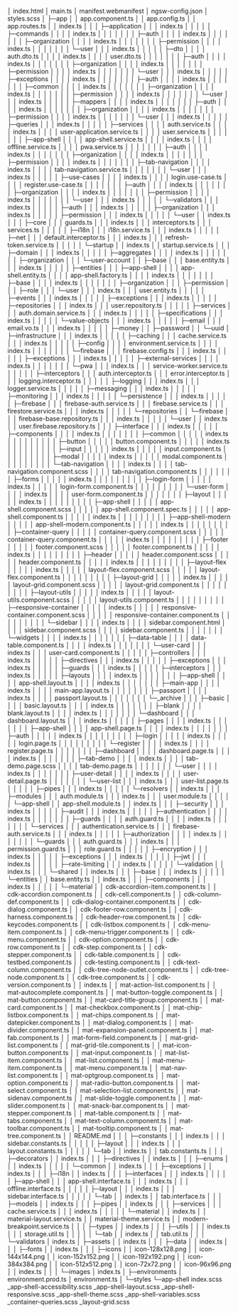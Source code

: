 │  index.html
│  main.ts
│  manifest.webmanifest
│  ngsw-config.json
│  styles.scss
│
├─app
│  │  app.component.ts
│  │  app.config.ts
│  │  app.routes.ts
│  │  index.ts
│  │
│  ├─application
│  │  │  index.ts
│  │  │
│  │  ├─commands
│  │  │  │  index.ts
│  │  │  │
│  │  │  ├─auth
│  │  │  │      index.ts
│  │  │  │
│  │  │  ├─organization
│  │  │  │      index.ts
│  │  │  │
│  │  │  ├─permission
│  │  │  │      index.ts
│  │  │  │
│  │  │  └─user
│  │  │          index.ts
│  │  │
│  │  ├─dto
│  │  │  │  auth.dto.ts
│  │  │  │  index.ts
│  │  │  │  user.dto.ts
│  │  │  │
│  │  │  ├─auth
│  │  │  │      index.ts
│  │  │  │
│  │  │  ├─organization
│  │  │  │      index.ts
│  │  │  │
│  │  │  ├─permission
│  │  │  │      index.ts
│  │  │  │
│  │  │  └─user
│  │  │          index.ts
│  │  │
│  │  ├─exceptions
│  │  │  │  index.ts
│  │  │  │
│  │  │  ├─auth
│  │  │  │      index.ts
│  │  │  │
│  │  │  ├─common
│  │  │  │      index.ts
│  │  │  │
│  │  │  ├─organization
│  │  │  │      index.ts
│  │  │  │
│  │  │  ├─permission
│  │  │  │      index.ts
│  │  │  │
│  │  │  └─user
│  │  │          index.ts
│  │  │
│  │  ├─mappers
│  │  │  │  index.ts
│  │  │  │
│  │  │  ├─auth
│  │  │  │      index.ts
│  │  │  │
│  │  │  ├─organization
│  │  │  │      index.ts
│  │  │  │
│  │  │  ├─permission
│  │  │  │      index.ts
│  │  │  │
│  │  │  └─user
│  │  │          index.ts
│  │  │
│  │  ├─queries
│  │  │      index.ts
│  │  │
│  │  ├─services
│  │  │  │  auth.service.ts
│  │  │  │  index.ts
│  │  │  │  user-application.service.ts
│  │  │  │  user.service.ts
│  │  │  │
│  │  │  ├─app-shell
│  │  │  │      app-shell.service.ts
│  │  │  │      index.ts
│  │  │  │      offline.service.ts
│  │  │  │      pwa.service.ts
│  │  │  │
│  │  │  ├─auth
│  │  │  │      index.ts
│  │  │  │
│  │  │  ├─organization
│  │  │  │      index.ts
│  │  │  │
│  │  │  ├─permission
│  │  │  │      index.ts
│  │  │  │
│  │  │  ├─tab-navigation
│  │  │  │      index.ts
│  │  │  │      tab-navigation.service.ts
│  │  │  │
│  │  │  └─user
│  │  │          index.ts
│  │  │
│  │  ├─use-cases
│  │  │  │  index.ts
│  │  │  │  login.use-case.ts
│  │  │  │  register.use-case.ts
│  │  │  │
│  │  │  ├─auth
│  │  │  │      index.ts
│  │  │  │
│  │  │  ├─organization
│  │  │  │      index.ts
│  │  │  │
│  │  │  ├─permission
│  │  │  │      index.ts
│  │  │  │
│  │  │  └─user
│  │  │          index.ts
│  │  │
│  │  └─validators
│  │      │  index.ts
│  │      │
│  │      ├─auth
│  │      │      index.ts
│  │      │
│  │      ├─organization
│  │      │      index.ts
│  │      │
│  │      ├─permission
│  │      │      index.ts
│  │      │
│  │      └─user
│  │              index.ts
│  │
│  ├─core
│  │  │  guards.ts
│  │  │  index.ts
│  │  │  interceptors.ts
│  │  │  services.ts
│  │  │
│  │  ├─i18n
│  │  │      i18n.service.ts
│  │  │      index.ts
│  │  │
│  │  ├─net
│  │  │      default.interceptor.ts
│  │  │      index.ts
│  │  │      refresh-token.service.ts
│  │  │
│  │  └─startup
│  │          index.ts
│  │          startup.service.ts
│  │
│  ├─domain
│  │  │  index.ts
│  │  │
│  │  ├─aggregates
│  │  │  │  index.ts
│  │  │  │
│  │  │  ├─organization
│  │  │  └─user-account
│  │  ├─base
│  │  │      base.entity.ts
│  │  │      index.ts
│  │  │
│  │  ├─entities
│  │  │  ├─app-shell
│  │  │  │      app-shell.entity.ts
│  │  │  │      app-shell.factory.ts
│  │  │  │      index.ts
│  │  │  │
│  │  │  ├─base
│  │  │  │      index.ts
│  │  │  │
│  │  │  ├─organization
│  │  │  ├─permission
│  │  │  ├─role
│  │  │  └─user
│  │  │          index.ts
│  │  │          user.entity.ts
│  │  │
│  │  ├─events
│  │  │      index.ts
│  │  │
│  │  ├─exceptions
│  │  │      index.ts
│  │  │
│  │  ├─repositories
│  │  │      index.ts
│  │  │      user.repository.ts
│  │  │
│  │  ├─services
│  │  │      auth.domain.service.ts
│  │  │      index.ts
│  │  │
│  │  ├─specifications
│  │  │      index.ts
│  │  │
│  │  └─value-objects
│  │      │  index.ts
│  │      │
│  │      ├─email
│  │      │      email.vo.ts
│  │      │      index.ts
│  │      │
│  │      ├─money
│  │      ├─password
│  │      └─uuid
│  ├─infrastructure
│  │  │  index.ts
│  │  │
│  │  ├─caching
│  │  │      cache.service.ts
│  │  │      index.ts
│  │  │
│  │  ├─config
│  │  │  │  environment.service.ts
│  │  │  │  index.ts
│  │  │  │
│  │  │  └─firebase
│  │  │          firebase.config.ts
│  │  │          index.ts
│  │  │
│  │  ├─exceptions
│  │  │      index.ts
│  │  │
│  │  ├─external-services
│  │  │  │  index.ts
│  │  │  │
│  │  │  └─pwa
│  │  │          index.ts
│  │  │          service-worker.service.ts
│  │  │
│  │  ├─interceptors
│  │  │      auth.interceptor.ts
│  │  │      error.interceptor.ts
│  │  │      logging.interceptor.ts
│  │  │
│  │  ├─logging
│  │  │      index.ts
│  │  │      logger.service.ts
│  │  │
│  │  ├─messaging
│  │  │      index.ts
│  │  │
│  │  ├─monitoring
│  │  │      index.ts
│  │  │
│  │  └─persistence
│  │      │  index.ts
│  │      │
│  │      ├─firebase
│  │      │      firebase-auth.service.ts
│  │      │      firebase.service.ts
│  │      │      firestore.service.ts
│  │      │      index.ts
│  │      │
│  │      └─repositories
│  │          └─firebase
│  │              │  firebase-base.repository.ts
│  │              │  index.ts
│  │              │
│  │              └─user
│  │                      index.ts
│  │                      user.firebase.repository.ts
│  │
│  ├─interface
│  │  │  index.ts
│  │  │
│  │  ├─components
│  │  │  │  index.ts
│  │  │  │
│  │  │  ├─common
│  │  │  │  │  index.ts
│  │  │  │  │
│  │  │  │  ├─button
│  │  │  │  │      button.component.ts
│  │  │  │  │      index.ts
│  │  │  │  │
│  │  │  │  ├─input
│  │  │  │  │      index.ts
│  │  │  │  │      input.component.ts
│  │  │  │  │
│  │  │  │  ├─modal
│  │  │  │  │      index.ts
│  │  │  │  │      modal.component.ts
│  │  │  │  │
│  │  │  │  └─tab-navigation
│  │  │  │          index.ts
│  │  │  │          tab-navigation.component.scss
│  │  │  │          tab-navigation.component.ts
│  │  │  │
│  │  │  ├─forms
│  │  │  │  │  index.ts
│  │  │  │  │
│  │  │  │  ├─login-form
│  │  │  │  │      index.ts
│  │  │  │  │      login-form.component.ts
│  │  │  │  │
│  │  │  │  └─user-form
│  │  │  │          index.ts
│  │  │  │          user-form.component.ts
│  │  │  │
│  │  │  ├─layout
│  │  │  │  │  index.ts
│  │  │  │  │
│  │  │  │  ├─app-shell
│  │  │  │  │      app-shell.component.scss
│  │  │  │  │      app-shell.component.spec.ts
│  │  │  │  │      app-shell.component.ts
│  │  │  │  │      index.ts
│  │  │  │  │
│  │  │  │  ├─app-shell-modern
│  │  │  │  │      app-shell-modern.component.ts
│  │  │  │  │      index.ts
│  │  │  │  │
│  │  │  │  ├─container-query
│  │  │  │  │      container-query.component.scss
│  │  │  │  │      container-query.component.ts
│  │  │  │  │      index.ts
│  │  │  │  │
│  │  │  │  ├─footer
│  │  │  │  │      footer.component.scss
│  │  │  │  │      footer.component.ts
│  │  │  │  │      index.ts
│  │  │  │  │
│  │  │  │  ├─header
│  │  │  │  │      header.component.scss
│  │  │  │  │      header.component.ts
│  │  │  │  │      index.ts
│  │  │  │  │
│  │  │  │  ├─layout-flex
│  │  │  │  │      index.ts
│  │  │  │  │      layout-flex.component.scss
│  │  │  │  │      layout-flex.component.ts
│  │  │  │  │
│  │  │  │  ├─layout-grid
│  │  │  │  │      index.ts
│  │  │  │  │      layout-grid.component.scss
│  │  │  │  │      layout-grid.component.ts
│  │  │  │  │
│  │  │  │  ├─layout-utils
│  │  │  │  │      index.ts
│  │  │  │  │      layout-utils.component.scss
│  │  │  │  │      layout-utils.component.ts
│  │  │  │  │
│  │  │  │  ├─responsive-container
│  │  │  │  │      index.ts
│  │  │  │  │      responsive-container.component.scss
│  │  │  │  │      responsive-container.component.ts
│  │  │  │  │
│  │  │  │  └─sidebar
│  │  │  │          index.ts
│  │  │  │          sidebar.component.html
│  │  │  │          sidebar.component.scss
│  │  │  │          sidebar.component.ts
│  │  │  │
│  │  │  └─widgets
│  │  │      │  index.ts
│  │  │      │
│  │  │      ├─data-table
│  │  │      │      data-table.component.ts
│  │  │      │      index.ts
│  │  │      │
│  │  │      └─user-card
│  │  │              index.ts
│  │  │              user-card.component.ts
│  │  │
│  │  ├─controllers
│  │  │      index.ts
│  │  │
│  │  ├─directives
│  │  │      index.ts
│  │  │
│  │  ├─exceptions
│  │  │      index.ts
│  │  │
│  │  ├─guards
│  │  │      index.ts
│  │  │
│  │  ├─interceptors
│  │  │      index.ts
│  │  │
│  │  ├─layouts
│  │  │  │  index.ts
│  │  │  │
│  │  │  ├─app-shell
│  │  │  │      app-shell.layout.ts
│  │  │  │      index.ts
│  │  │  │
│  │  │  ├─main-app
│  │  │  │      index.ts
│  │  │  │      main-app.layout.ts
│  │  │  │
│  │  │  ├─passport
│  │  │  │      index.ts
│  │  │  │      passport.layout.ts
│  │  │  │
│  │  │  └─_archive
│  │  │      ├─basic
│  │  │      │      basic.layout.ts
│  │  │      │      index.ts
│  │  │      │
│  │  │      ├─blank
│  │  │      │      blank.layout.ts
│  │  │      │      index.ts
│  │  │      │
│  │  │      └─dashboard
│  │  │              dashboard.layout.ts
│  │  │              index.ts
│  │  │
│  │  ├─pages
│  │  │  │  index.ts
│  │  │  │
│  │  │  ├─app-shell
│  │  │  │      app-shell.page.ts
│  │  │  │      index.ts
│  │  │  │
│  │  │  ├─auth
│  │  │  │  │  index.ts
│  │  │  │  │
│  │  │  │  ├─login
│  │  │  │  │      index.ts
│  │  │  │  │      login.page.ts
│  │  │  │  │
│  │  │  │  └─register
│  │  │  │          index.ts
│  │  │  │          register.page.ts
│  │  │  │
│  │  │  ├─dashboard
│  │  │  │      dashboard.page.ts
│  │  │  │      index.ts
│  │  │  │
│  │  │  ├─tab-demo
│  │  │  │      index.ts
│  │  │  │      tab-demo.page.scss
│  │  │  │      tab-demo.page.ts
│  │  │  │
│  │  │  └─user
│  │  │      │  index.ts
│  │  │      │
│  │  │      ├─user-detail
│  │  │      │      index.ts
│  │  │      │      user-detail.page.ts
│  │  │      │
│  │  │      └─user-list
│  │  │              index.ts
│  │  │              user-list.page.ts
│  │  │
│  │  ├─pipes
│  │  │      index.ts
│  │  │
│  │  └─resolvers
│  │          index.ts
│  │
│  ├─modules
│  │  │  auth.module.ts
│  │  │  index.ts
│  │  │  user.module.ts
│  │  │
│  │  └─app-shell
│  │          app-shell.module.ts
│  │          index.ts
│  │
│  ├─security
│  │  │  index.ts
│  │  │
│  │  ├─audit
│  │  │      index.ts
│  │  │
│  │  ├─authentication
│  │  │  │  index.ts
│  │  │  │
│  │  │  ├─guards
│  │  │  │      auth.guard.ts
│  │  │  │      index.ts
│  │  │  │
│  │  │  └─services
│  │  │          authentication.service.ts
│  │  │          firebase-auth.service.ts
│  │  │          index.ts
│  │  │
│  │  ├─authorization
│  │  │  │  index.ts
│  │  │  │
│  │  │  └─guards
│  │  │          auth.guard.ts
│  │  │          index.ts
│  │  │          permission.guard.ts
│  │  │          role.guard.ts
│  │  │
│  │  ├─encryption
│  │  │      index.ts
│  │  │
│  │  ├─exceptions
│  │  │      index.ts
│  │  │
│  │  ├─jwt
│  │  │      index.ts
│  │  │
│  │  ├─rate-limiting
│  │  │      index.ts
│  │  │
│  │  └─validation
│  │          index.ts
│  │
│  └─shared
│      │  index.ts
│      │
│      ├─base
│      │  │  index.ts
│      │  │
│      │  └─entities
│      │          base.entity.ts
│      │          index.ts
│      │
│      ├─components
│      │  │  index.ts
│      │  │
│      │  └─material
│      │          cdk-accordion-item.component.ts
│      │          cdk-accordion.component.ts
│      │          cdk-cell.component.ts
│      │          cdk-column-def.component.ts
│      │          cdk-dialog-container.component.ts
│      │          cdk-dialog.component.ts
│      │          cdk-footer-row.component.ts
│      │          cdk-harness.component.ts
│      │          cdk-header-row.component.ts
│      │          cdk-keycodes.component.ts
│      │          cdk-listbox.component.ts
│      │          cdk-menu-item.component.ts
│      │          cdk-menu-trigger.component.ts
│      │          cdk-menu.component.ts
│      │          cdk-option.component.ts
│      │          cdk-row.component.ts
│      │          cdk-step.component.ts
│      │          cdk-stepper.component.ts
│      │          cdk-table.component.ts
│      │          cdk-testbed.component.ts
│      │          cdk-testing.component.ts
│      │          cdk-text-column.component.ts
│      │          cdk-tree-node-outlet.component.ts
│      │          cdk-tree-node.component.ts
│      │          cdk-tree.component.ts
│      │          cdk-version.component.ts
│      │          index.ts
│      │          mat-action-list.component.ts
│      │          mat-autocomplete.component.ts
│      │          mat-button-toggle.component.ts
│      │          mat-button.component.ts
│      │          mat-card-title-group.component.ts
│      │          mat-card.component.ts
│      │          mat-checkbox.component.ts
│      │          mat-chip-listbox.component.ts
│      │          mat-chips.component.ts
│      │          mat-datepicker.component.ts
│      │          mat-dialog.component.ts
│      │          mat-divider.component.ts
│      │          mat-expansion-panel.component.ts
│      │          mat-fab.component.ts
│      │          mat-form-field.component.ts
│      │          mat-grid-list.component.ts
│      │          mat-grid-tile.component.ts
│      │          mat-icon-button.component.ts
│      │          mat-input.component.ts
│      │          mat-list-item.component.ts
│      │          mat-list.component.ts
│      │          mat-menu-item.component.ts
│      │          mat-menu.component.ts
│      │          mat-nav-list.component.ts
│      │          mat-optgroup.component.ts
│      │          mat-option.component.ts
│      │          mat-radio-button.component.ts
│      │          mat-select.component.ts
│      │          mat-selection-list.component.ts
│      │          mat-sidenav.component.ts
│      │          mat-slide-toggle.component.ts
│      │          mat-slider.component.ts
│      │          mat-snack-bar.component.ts
│      │          mat-stepper.component.ts
│      │          mat-table.component.ts
│      │          mat-tabs.component.ts
│      │          mat-text-column.component.ts
│      │          mat-toolbar.component.ts
│      │          mat-tooltip.component.ts
│      │          mat-tree.component.ts
│      │          README.md
│      │
│      ├─constants
│      │  │  index.ts
│      │  │  sidebar.constants.ts
│      │  │
│      │  ├─layout
│      │  │      index.ts
│      │  │      layout.constants.ts
│      │  │
│      │  └─tab
│      │          index.ts
│      │          tab.constants.ts
│      │
│      ├─decorators
│      │      index.ts
│      │
│      ├─directives
│      │      index.ts
│      │
│      ├─enums
│      │  │  index.ts
│      │  │
│      │  └─common
│      │          index.ts
│      │
│      ├─exceptions
│      │      index.ts
│      │
│      ├─i18n
│      │      index.ts
│      │
│      ├─interfaces
│      │  │  index.ts
│      │  │
│      │  ├─app-shell
│      │  │      app-shell.interface.ts
│      │  │      index.ts
│      │  │      offline.interface.ts
│      │  │
│      │  ├─layout
│      │  │      index.ts
│      │  │      sidebar.interface.ts
│      │  │
│      │  └─tab
│      │          index.ts
│      │          tab.interface.ts
│      │
│      ├─models
│      │      index.ts
│      │
│      ├─pipes
│      │      index.ts
│      │
│      ├─services
│      │  │  cache.service.ts
│      │  │  index.ts
│      │  │
│      │  └─material
│      │          index.ts
│      │          material-layout.service.ts
│      │          material-theme.service.ts
│      │          modern-breakpoint.service.ts
│      │
│      ├─types
│      │      index.ts
│      │
│      ├─utils
│      │  │  index.ts
│      │  │  storage.util.ts
│      │  │
│      │  └─tab
│      │          index.ts
│      │          tab.util.ts
│      │
│      └─validators
│              index.ts
│
├─assets
│  │  index.ts
│  │
│  ├─data
│  │      index.ts
│  │
│  ├─fonts
│  │      index.ts
│  │
│  ├─icons
│  │      icon-128x128.png
│  │      icon-144x144.png
│  │      icon-152x152.png
│  │      icon-192x192.png
│  │      icon-384x384.png
│  │      icon-512x512.png
│  │      icon-72x72.png
│  │      icon-96x96.png
│  │      index.ts
│  │
│  └─images
│          index.ts
│
├─environments
│      environment.prod.ts
│      environment.ts
│
└─styles
    └─app-shell
            index.scss
            _app-shell-accessibility.scss
            _app-shell-layout.scss
            _app-shell-responsive.scss
            _app-shell-theme.scss
            _app-shell-variables.scss
            _container-queries.scss
            _layout-grid.scss
